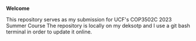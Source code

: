 **Welcome**

This repository serves as my submission for UCF's COP3502C 2023 Summer Course
The repository is locally on my deksotp and I use a git bash terminal in order to update it online.
